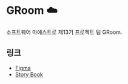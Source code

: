 # GRoom ☁️

소프트웨어 마에스트로 제13기 프로젝트 팀 GRoom.

## 링크

- [Figma](https://www.figma.com/file/MLSplFs110q8rHJxpjXsVa/UI-prototyping?node-id=0%3A1)
- [Story Book](https://www.chromatic.com/library?appId=62ea5486b7d06448c28fd46c)
